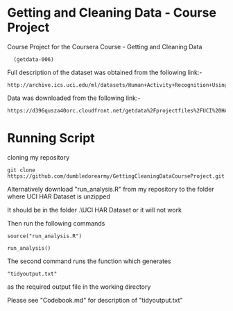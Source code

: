 Getting and Cleaning Data - Course Project
================================

Course Project for the Coursera Course - Getting and Cleaning Data 
      
      (getdata-006)

Full description of the dataset was obtained from the following link:-
    
    http://archive.ics.uci.edu/ml/datasets/Human+Activity+Recognition+Using+Smartphones

Data was downloaded from the following link:-

    https://d396qusza40orc.cloudfront.net/getdata%2Fprojectfiles%2FUCI%20HAR%20Dataset.zip

Running Script
================================
cloning my repository
    
    git clone https://github.com/dumbledorearmy/GettingCleaningDataCourseProject.git

Alternatively download "run_analysis.R" from my repository to the folder where UCI HAR Dataset is unzipped

It should be in the folder .\UCI HAR Dataset or it will not work

Then run the following commands
    
    source("run_analysis.R")
    
    run_analysis()

The second command runs the function which generates 

    "tidyoutput.txt" 
as the required output file in the working directory

Please see "Codebook.md" for description of "tidyoutput.txt"
